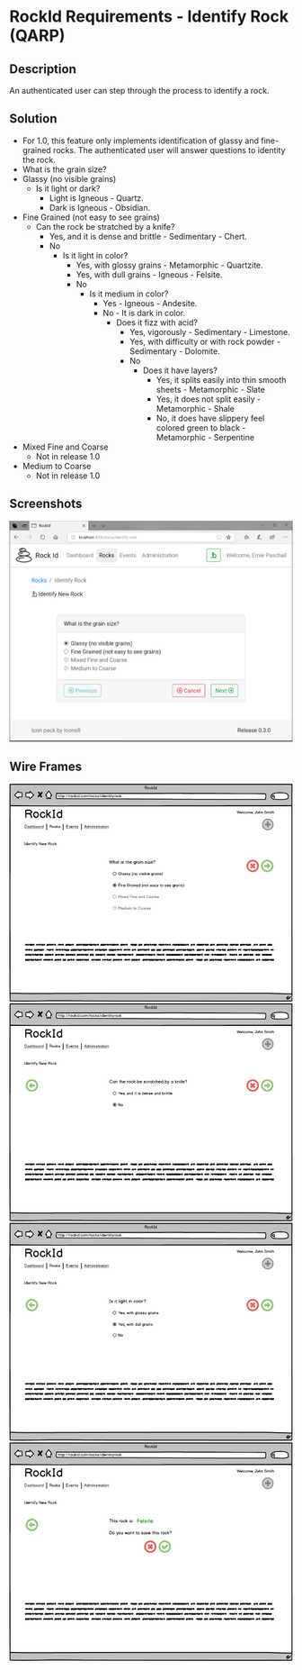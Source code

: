 # RockId Requirements - Identify Rock (QARP) #

## Description ##

An authenticated user can step through the process to identify a rock.

## Solution ##

* For 1.0, this feature only implements identification of glassy and fine-grained rocks. The authenticated user will answer questions to identity the rock.
* What is the grain size?
* Glassy (no visible grains)
  * Is it light or dark?
    * Light is Igneous - Quartz.
    * Dark is Igneous - Obsidian.
* Fine Grained (not easy to see grains)
  * Can the rock be stratched by a knife?
    * Yes, and it is dense and brittle - Sedimentary - Chert.
    * No
      * Is it light in color?
        * Yes, with glossy grains - Metamorphic - Quartzite.
        * Yes, with dull grains - Igneous - Felsite.
        * No
          * Is it medium in color?
            * Yes - Igneous - Andesite.
            * No - It is dark in color.
              * Does it fizz with acid?
                * Yes, vigorously - Sedimentary - Limestone.
                * Yes, with difficulty or with rock powder - Sedimentary - Dolomite.
                * No
                  * Does it have layers?
                    * Yes, it splits easily into thin smooth sheets - Metamorphic - Slate
                    * Yes, it does not split easily - Metamorphic - Shale
                    * No, it does have slippery feel colored green to black - Metamorphic - Serpentine
* Mixed Fine and Coarse
  * Not in release 1.0
* Medium to Coarse
  * Not in release 1.0

## Screenshots ##

![What is the Grain Size?](https://github.com/erniep888/RockId/blob/master/Documents/screenshots/IdentifyNewRock-0.3.0.png?raw=true)

## Wire Frames ##

![What is the Grain Size?](https://github.com/erniep888/RockId/blob/master/Documents/wireframe-png/Identify%20Rock-GrainSize.png?raw=true)
![Can the rock be scratched by a knife?](https://github.com/erniep888/RockId/blob/master/Documents/wireframe-png/Identify%20Rock-Scratched.png?raw=true)
![Is it light in color?](https://github.com/erniep888/RockId/blob/master/Documents/wireframe-png/Identify%20Rock-LightColor.png?raw=true)
![Felsite Result](https://github.com/erniep888/RockId/blob/master/Documents/wireframe-png/Identify%20Rock-Felsite.png?raw=true)